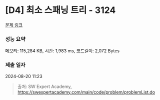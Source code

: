 # [D4] 최소 스패닝 트리 - 3124 

[문제 링크](https://swexpertacademy.com/main/code/problem/problemDetail.do?contestProbId=AV_mSnmKUckDFAWb) 

### 성능 요약

메모리: 115,284 KB, 시간: 1,983 ms, 코드길이: 2,072 Bytes

### 제출 일자

2024-08-20 11:23



> 출처: SW Expert Academy, https://swexpertacademy.com/main/code/problem/problemList.do